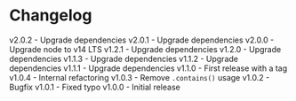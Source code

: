 
# Changelog

v2.0.2 - Upgrade dependencies
v2.0.1 - Upgrade dependencies
v2.0.0 - Upgrade node to v14 LTS
v1.2.1 - Upgrade dependencies
v1.2.0 - Upgrade dependencies
v1.1.3 - Upgrade dependencies
v1.1.2 - Upgrade dependencies
v1.1.1 - Upgrade dependencies
v1.1.0 - First release with a tag
v1.0.4 - Internal refactoring
v1.0.3 - Remove `.contains()` usage
v1.0.2 - Bugfix
v1.0.1 - Fixed typo
v1.0.0 - Initial release
